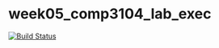 # week05_comp3104_lab_exec
[![Build Status](https://travis-ci.org/DevarshiKSagar/week05_comp3104_lab_exec.svg?branch=master)](https://travis-ci.org/DevarshiKSagar/week05_comp3104_lab_exec)
